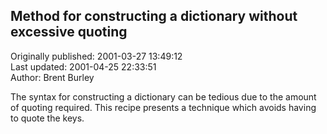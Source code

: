 ## Method for constructing a dictionary without excessive quoting  
Originally published: 2001-03-27 13:49:12  
Last updated: 2001-04-25 22:33:51  
Author: Brent Burley  
  
The syntax for constructing a dictionary can be tedious due to the
amount of quoting required.  This recipe presents a technique which
avoids having to quote the keys.